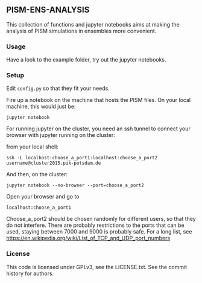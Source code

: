 ## PISM-ENS-ANALYSIS

This collection of functions and jupyter notebooks aims at making
the analysis of PISM simulations in ensembles more convenient.

### Usage

Have a look to the example folder, try out the jupyter notebooks.

### Setup
Edit `config.py` so that they fit your needs.

Fire up a notebook on the machine that hosts the PISM files.
On your local machine, this would just be:

```jupyter notebook```

For running jupyter on the cluster, you need an ssh tunnel
to connect your browser with jupyter running on the cluster:

from your local shell:

```ssh -L localhost:choose_a_port1:localhost:choose_a_port2 username@cluster2015.pik-potsdam.de```

And then, on the cluster:

```jupyter notebook --no-browser --port=choose_a_port2```


Open your browser and go to

```localhost:choose_a_port1```

Choose_a_port2 should be chosen randomly for different users,
so that they do not interfere.
There are probably restrictions to the ports that can be
used, staying between 7000 and 9000 is probably safe. For a long
list, see https://en.wikipedia.org/wiki/List_of_TCP_and_UDP_port_numbers

### License

This code is licensed under GPLv3, see the LICENSE.txt. See the commit history for authors.
